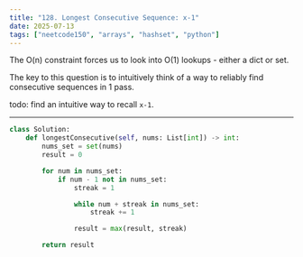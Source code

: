 ```yaml
---
title: "128. Longest Consecutive Sequence: x-1"
date: 2025-07-13
tags: ["neetcode150", "arrays", "hashset", "python"]
---
```


The O(n) constraint forces us to look into O(1) lookups - either a dict or set.

The key to this question is to intuitively think of a way to reliably find consecutive sequences in 1 pass.

todo: find an intuitive way to recall `x-1`.

---

```python
class Solution:
    def longestConsecutive(self, nums: List[int]) -> int:
        nums_set = set(nums)
        result = 0

        for num in nums_set:
            if num - 1 not in nums_set:
                streak = 1

                while num + streak in nums_set:
                    streak += 1

                result = max(result, streak)

        return result
```